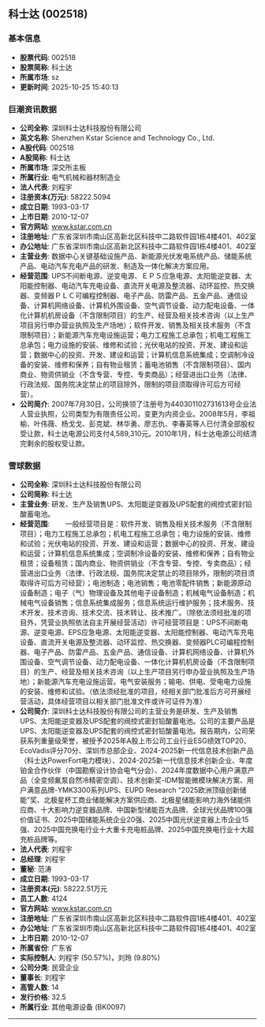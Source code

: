 ## 科士达 (002518)

### 基本信息

- **股票代码**: 002518
- **股票简称**: 科士达
- **所属市场**: sz
- **更新时间**: 2025-10-25 15:40:13

### 巨潮资讯数据

- **公司全称**: 深圳科士达科技股份有限公司
- **英文名称**: Shenzhen Kstar Science and Technology Co., Ltd.
- **A股代码**: 002518
- **A股简称**: 科士达
- **所属市场**: 深交所主板
- **所属行业**: 电气机械和器材制造业
- **法人代表**: 刘程宇
- **注册资本(万元)**: 58222.5094
- **成立日期**: 1993-03-17
- **上市日期**: 2010-12-07
- **官方网站**: www.kstar.com.cn
- **注册地址**: 广东省深圳市南山区高新北区科技中二路软件园1栋4楼401、402室
- **办公地址**: 广东省深圳市南山区高新北区科技中二路软件园1栋4楼401、402室
- **主营业务**: 数据中心关键基础设施产品、新能源光伏发电系统产品、储能系统产品、电动汽车充电产品的研发、制造及一体化解决方案应用。
- **经营范围**: UPS不间断电源、逆变电源、ＥＰＳ应急电源、太阳能逆变器、太阳能控制器、电动汽车充电设备、直流开关电源及整流器、动环监控、热交换器、变频器ＰＬＣ可编程控制器、电子产品、防雷产品、五金产品、通信设备、计算机网络设备、计算机外围设备、空气调节设备、动力配电设备、一体化计算机机房设备（不含限制项目）的生产、经营及相关技术咨询（以上生产项目另行申办营业执照及生产场地）；软件开发、销售及相关技术服务（不含限制项目）；新能源汽车充电设施运营；电力工程施工总承包；机电工程施工总承包；电力设施的安装、维修和试验；光伏电站的投资、开发、建设和运营；数据中心的投资、开发、建设和运营；计算机信息系统集成；空调制冷设备的安装、维修和保养；自有物业租赁；蓄电池销售（不含限制项目）、国内商业、物资供销业（不含专营、专控、专卖商品）；经营进出口业务（法律、行政法规、国务院决定禁止的项目除外，限制的项目须取得许可后方可经营）。
- **公司简介**: 2007年7月30日，公司换领了注册号为440301102731613号企业法人营业执照，公司类型为有限责任公司，变更为内资企业。2008年5月，李祖榆、叶伟薇、杨戈戈、彭克斌、林华勇、廖志仇、李春英等人已付清全部股权受让款，科士达电源公司支付4,589,310元。2010年1月，科士达电源公司结清完剩余的股权受让款。

### 雪球数据

- **公司全称**: 深圳科士达科技股份有限公司
- **公司简称**: 科士达
- **主营业务**: 研发、生产及销售UPS、太阳能逆变器及UPS配套的阀控式密封铅酸蓄电池。
- **经营范围**: 　　一般经营项目是：软件开发、销售及相关技术服务（不含限制项目）；电力工程施工总承包；机电工程施工总承包；电力设施的安装、维修和试验；光伏电站的投资、开发、建设和运营；数据中心的投资、开发、建设和运营；计算机信息系统集成；空调制冷设备的安装、维修和保养；自有物业租赁；设备租赁；国内商业、物资供销业（不含专营、专控、专卖商品）；经营进出口业务（法律、行政法规、国务院决定禁止的项目除外，限制的项目须取得许可后方可经营）；电池制造；电池销售；电池零配件销售；新能源原动设备制造；电子（气）物理设备及其他电子设备制造；机械电气设备制造；机械电气设备销售；信息系统集成服务；信息系统运行维护服务；技术服务、技术开发、技术咨询、技术交流、技术转让、技术推广。（除依法须经批准的项目外，凭营业执照依法自主开展经营活动）许可经营项目是：UPS不间断电源、逆变电源、EPS应急电源、太阳能逆变器、太阳能控制器、电动汽车充电设备、直流开关电源及整流器、动环监控、热交换器、变频器PLC可编程控制器、电子产品、防雷产品、五金产品、通信设备、计算机网络设备、计算机外围设备、空气调节设备、动力配电设备、一体化计算机机房设备（不含限制项目）的生产、经营及相关技术咨询（以上生产项目另行申办营业执照及生产场地）；新能源汽车充电设施运营。电气安装服务；输电、供电、受电电力设施的安装、维修和试验。（依法须经批准的项目，经相关部门批准后方可开展经营活动，具体经营项目以相关部门批准文件或许可证件为准）
- **公司简介**: 深圳科士达科技股份有限公司的主营业务是研发、生产及销售UPS、太阳能逆变器及UPS配套的阀控式密封铅酸蓄电池。公司的主要产品是UPS、太阳能逆变器及UPS配套的阀控式密封铅酸蓄电池。报告期内，公司荣获系列重量级荣誉，被授予2025年A股上市公司工业行业ESG绩效TOP20、EcoVadis评分70分、深圳市总部企业、2024-2025新一代信息技术创新产品（科士达PowerFort电力模块）、2024-2025新一代信息技术创新企业、年度铂金合作伙伴（中国勘察设计协会电气分会）、2024年度数据中心用户满意产品（全变频氟泵自然冷精密空调）、技术创新奖-IDM智能微模块解决方案、用户满意品牌-YMK3300系列UPS、EUPD Research “2025欧洲顶级创新储能”奖、北极星杯工商业储能解决方案供应商、北极星储能影响力海外储能供应商、十大影响力逆变器品牌、中国新型储能百大品牌、全球光伏品牌100强价值证书、2025中国储能系统企业20强、2025中国光伏逆变器上市企业15强、2025中国充换电行业十大重卡充电桩品牌、2025中国充换电行业十大超充桩品牌等。
- **法人代表**: 刘程宇
- **总经理**: 刘程宇
- **董秘**: 范涛
- **成立日期**: 1993-03-17
- **注册资本(元)**: 58222.51万元
- **员工人数**: 4124
- **官方网站**: www.kstar.com.cn
- **注册地址**: 广东省深圳市南山区高新北区科技中二路软件园1栋4楼401、402室
- **办公地址**: 广东省深圳市南山区高新北区科技中二路软件园1栋4楼401、402室
- **上市日期**: 2010-12-07
- **所属省份**: 广东省
- **实际控制人**: 刘程宇 (50.57%)，刘玲 (9.80%)
- **公司分类**: 民营企业
- **董事长**: 刘程宇
- **高管人数**: 14
- **发行价格**: 32.5
- **所属行业**: 其他电源设备 (BK0097)

---